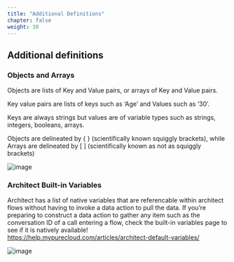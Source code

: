 ```yaml
---
title: "Additional Definitions"
chapter: false
weight: 30
---
```


## Additional definitions

### Objects and Arrays
Objects are lists of Key and Value pairs, or arrays of Key and Value pairs.

Key value pairs are lists of keys such as ‘Age’ and Values such as ‘30’. 

Keys are always strings but values are of variable types such as strings, integers, booleans, arrays.

Objects are delineated by { } (scientifically known squiggly brackets), while Arrays are delineated by [ ] (scientifically known as not as squiggly brackets)

![image](/images/objectsarrays.PNG)

### Architect Built-in Variables
Architect has a list of native variables that are referencable within architect flows without having to invoke a data action to pull the data. 
If you’re preparing to construct a data action to gather any item such as the conversation ID of a call entering a flow, check the built-in variables page to see if it is natively available!
https://help.mypurecloud.com/articles/architect-default-variables/

![image](/images/architectbuiltinvariables.PNG)